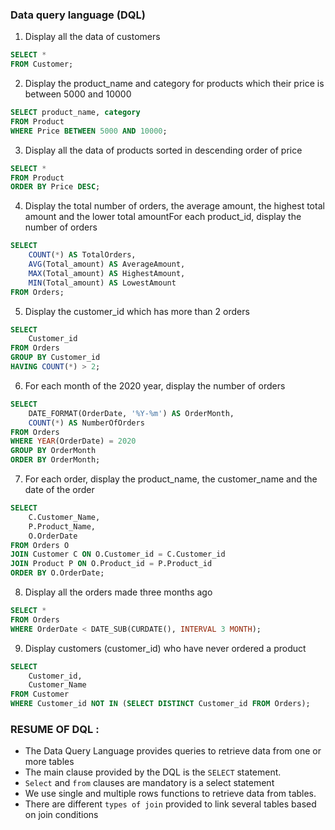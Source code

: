 ### Data query language (DQL)

1. Display all the data of customers 

```SQL
SELECT *
FROM Customer;
```


2. Display the product_name and category for products which their price is between 5000 and 10000

```SQL
SELECT product_name, category
FROM Product
WHERE Price BETWEEN 5000 AND 10000;
```

3. Display all the data of products sorted in descending order of price
```SQL
SELECT *
FROM Product
ORDER BY Price DESC;
```

4. Display the total number of orders, the average amount, the highest total amount and the lower total amountFor each product_id, display the number of orders
```SQL
SELECT
    COUNT(*) AS TotalOrders,
    AVG(Total_amount) AS AverageAmount,
    MAX(Total_amount) AS HighestAmount,
    MIN(Total_amount) AS LowestAmount
FROM Orders;
```

5. Display the customer_id which has more than 2 orders   
```SQL
SELECT
    Customer_id
FROM Orders
GROUP BY Customer_id
HAVING COUNT(*) > 2;
```

6. For each month of the 2020 year, display the number of orders
```SQL
SELECT
    DATE_FORMAT(OrderDate, '%Y-%m') AS OrderMonth,
    COUNT(*) AS NumberOfOrders
FROM Orders
WHERE YEAR(OrderDate) = 2020
GROUP BY OrderMonth
ORDER BY OrderMonth;
```

7. For each order, display the product_name, the customer_name and the date of the order
```SQL
SELECT
    C.Customer_Name,
    P.Product_Name,
    O.OrderDate
FROM Orders O
JOIN Customer C ON O.Customer_id = C.Customer_id
JOIN Product P ON O.Product_id = P.Product_id
ORDER BY O.OrderDate;
```

8. Display all the orders made three months ago
```SQL
SELECT *
FROM Orders
WHERE OrderDate < DATE_SUB(CURDATE(), INTERVAL 3 MONTH);
```

9. Display customers (customer_id) who have never ordered a product
```SQL
SELECT
    Customer_id,
    Customer_Name
FROM Customer
WHERE Customer_id NOT IN (SELECT DISTINCT Customer_id FROM Orders);
```


### RESUME OF DQL : 
- The Data Query Language provides queries to retrieve data from one or more tables
- The main clause provided by the DQL is the `SELECT` statement.
- `Select` and `from` clauses are mandatory is a select statement
- We use single and multiple rows functions to retrieve data from tables.
- There are different `types of join` provided to link several tables based on join conditions